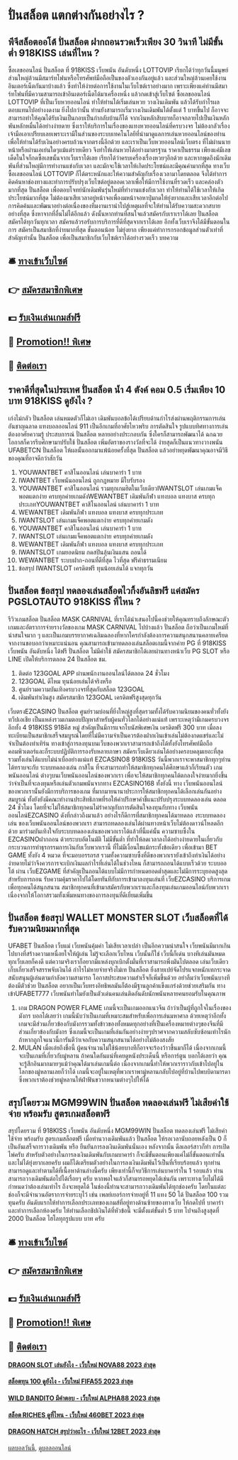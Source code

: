 # ปั่นสล็อต แตกต่างกันอย่างไร ?
## พีจีสล็อตออโต้ ปั่นสล็อต ฝากถอนรวดเร็วเพียง 30 วินาที ไม่มีขั้นต่ำ 918KISS เล่นที่ไหน ?
ซื้อเลขออนไลน์ ปั่นสล็อต ที่ 918KISS เว็บพนัน อันดับหนึ่ง LOTTOVIP เรียกได้ว่าทุกวันนี้มนุษย์ส่วนใหญ่ล้วนมีสมาร์ทโฟนหรือโทรศัพท์มือถือเป็นของตัวเองกันอยู่แล้ว และส่วนใหญ่ล้วนเคยใช้งานอินเตอร์เน็ตกันมาบ้างแล้ว ซึ่งทำให้ง่ายต่อการใช้งานในเว็บไซต์เราอย่างมาก เพราะเพียงแค่ท่านมีสมาร์ทโฟนที่มีความสามารถเข้าอินเตอร์เน็ตได้มาเครื่องหนึ่ง แล้วกดเข้าสู่เว็บไซต์ ซื้อเลขออนไลน์ LOTTOVIP ที่เป็นเว็บหวยออนไลน์ ทำให้ท่านได้เริ่มเล่นหวย วางเงินเดิมพัน แล้วได้รับกำไรผลตอบแทนไปอย่างงดงาม ยิ่งไปกว่านั้น ท่านยังสามารถเริ่มวางเงินเดิมพันได้ตั้งแต่ 1 บาทขึ้นไป ก็อาจจะสามารถทำให้คุณได้รับเงินเป็นกอบเป็นกำกลับบ้านก็ได้ จากเงินหลักสิบบาทก็อาจกลายไปเป็นเงินหลักพันหลักหมื่นได้อย่างง่ายดาย ซึ่งเราให้บริการในเรื่องของแทงหวยออนไลน์ที่ครบวงจร ไม่ต้องกลัวเรื่องเจ้ามือเอาเปรียบเลยเพราะเรามีในส่วนของระบบเทคโนโลยีที่นำมาดูแลการเล่นหวยออนไลน์ของท่าน เพื่อให้ท่านได้รับเงินอย่างครบถ้วนจากตรงนี้อีกด้วย และเราเป็นเว็บหวยออนไลน์เว็บตรง ที่ไม่ผ่านนายหน้าหรือผ่านเอเย่นใดๆแม้แต่รายเดียว จึงทำให้เล่นหวยได้อย่างมาตรฐาน ราคาเป็นธรรม เพียงแค่มีเลขเด็ดในใจก็กดซื้อเลขนั้นจากเว็บเราได้เลย เรียกได้ว่าครบเครื่องเรื่องหวยๆอีกด้วย และหากพูดถึงนักเดิมพันที่ส่วนใหญ่มีการทำงานแข่งกับเวลา และมักจะใช้เวลาให้เกิดประโยชน์และมีคุณค่ามากที่สุด ทางเว็บ ซื้อเลขออนไลน์ LOTTOVIP ก็ได้ตระหนักและให้ความสำคัญกับเรื่องเวลามาโดยตลอด จึงได้ทำการคิดค้นหาช่องทางและทำการปรับปรุงเว็บไซต์อยู่ตลอดเวลาเพื่อให้มีการใช้งานที่รวดเร็ว และคล่องตัวมากที่สุด ปั่นสล็อต เพื่อตอบโจทย์นักเดิมพันรุ่นใหม่ที่ทำงานแข่งกับเวลา ทำให้ท่านได้ใช้เวลาให้เกิดประโยชน์มากที่สุด ไม่ต้องมาเสียเวลาอยู่หน้าจอเพื่องมหน้าจอหาปุ่มกดให้ยุ่งยากและเสียเวลาอีกต่อไป การคิดค้นและพัฒนาอย่างต่อเนื่องของทีมงานเรานำไปสู่เหตุผลที่จะให้ท่านได้รับความสะดวกสบายอย่างที่สุด ซึ่งหาจากที่อื่นไม่ได้อีกแล้ว ดังนั้นหากท่านที่สนใจแล้วสมัครกับเราเราได้เลย ปั่นสล็อต สมัครได้ทุกวันทุกเวลา สมัครแล้วรอรับการบริการที่ดีที่สุดจากเราได้เลย อีกทั้งเว็บเราจึงได้มีขั้นตอนในการ สมัครเป็นสมาชิกที่ง่ายมากที่สุด ชั้นตอนน้อย ไม่ยุ่งยาก เพียงแค่ทำการกรอกข้อมูลส่วนตัวเท่าที่สำคัญเท่านั้น ปั่นสล็อต เพื่อเป็นสมาชิกกับเว็บไซต์เราได้อย่างรวดเร็ว
บทความ

## 🛎 [ทางเข้าเว็บไซต์](https://bit.ly/3SdLNi2)
## 👉 [สมัครสมาชิกพิเศษ](https://bit.ly/3SdLNi2)
## 💵 [รับเงินเล่นเกมส์ฟรี](https://bit.ly/3dyRKHj)
## 👑 [Promotion!! พิเศษ](https://bit.ly/3dyRKHj)
## 📱 [ติดต่อเรา](https://bit.ly/3dyRKHj)

## ราคาดีที่สุดในประเทศ ปั่นสล็อต น้ำ 4 ตังค์ คอม 0.5 เริ่มเพียง 10 บาท 918KISS ดูยังไง ?
เก่งไม่กลัว ปั่นสล็อต เล่นหมดตัวก็ไม่เอา เดิมพันบอลข้อได้เปรียบด้านกำไรส่งผ่านพฤติกรรมการเล่นอันชาญฉลาด แทงบอลออนไลน์ 911 เป็นอีกเกมที่อาศัยไหวพริบ การตัดสินใจ รูปแบบทิศทางการเล่นต้องอาศัยความรู้ ประสบการณ์ ปั่นสล็อต หลายอย่างประกอบกัน ซึ่งใครก็สามารถพัฒนาได้ ฉกฉวยโอกาสก็ควรรีบศึกษามาปรับใช้ ปั่นสล็อต เพิ่มอัตราของรางวัลที่จะได้ ง่ายสุดก็เป็นแนวทางวางพนัน UFABETCN ปั่นสล็อต ให้ผลนั้นออกมาแพ้น้อยครั้งที่สุด ปั่นสล็อต แล้วอย่าหยุดพัฒนาคุณอาจมีวิธีของคุณที่อาจดีกว่าสักวัน
1. YOUWANTBET คาสิโนออนไลน์ เล่นบาคาร่า 1 บาท
2. IWANTBET เว็บพนันออนไลน์ ถูกกฎหมาย มีใบรับรอง
3. YOUWANTBET คาสิโนออนไลน์ รวมทุกเกมฮิตในเว็บเดียวIWANTSLOT เล่นเกมแจ็คพอตแตกง่าย ครบทุกค่ายเกมดังWEWANTBET เดิมพันกีฬา แทงบอล แทงบาส ครบทุกประเภทYOUWANTBET คาสิโนออนไลน์ เล่นบาคาร่า 1 บาท
4. WEWANTBET เดิมพันกีฬา แทงบอล แทงบาส ครบทุกประเภท
5. IWANTSLOT เล่นเกมแจ็คพอตแตกง่าย ครบทุกค่ายเกมดัง
6. YOUWANTBET คาสิโนออนไลน์ เล่นบาคาร่า 1 บาท
7. IWANTSLOT เล่นเกมแจ็คพอตแตกง่าย ครบทุกค่ายเกมดัง
8. WEWANTBET เดิมพันกีฬา แทงบอล แทงบาส ครบทุกประเภท
9. IWANTSLOT เกมยอดนิยม กดสปินลุ้นเงินแสน ถอนได้
10. WEWANTBET ระบบฝาก-ถอนที่ดีที่สุด ไวที่สุด ฟรีค่าธรรมเนียม
11. ข้อสรุป IWANTSLOT เครดิตฟรี ทุนน้อยเล่นได้ แจกทุกวัน

## ปั่นสล็อต ข้อสรุป ทดลองเล่นสล็อตไวกิ้งอันลิชฟรี แค่สมัคร PGSLOTAUTO 918KISS ที่ไหน ?
รีวิวเกมสล็อต ปั่นสล็อต MASK CARNIVAL ที่เราได้นำเสนอไปนี้คงช่วยให้คุณทราบถึงลักษณะตัวเกมและอัตราการจ่ายรางวัลของเกม MASK CARNIVAL ไปบ้างแล้ว ปั่นสล็อต ถือว่าเป็นเกมใหม่ที่น่าสนใจมาก ๆ และเป็นเกมบรรยากาศเฉลิมฉลองที่หากใครกำลังต้องการความสนุกสนานคลายเครียดจากงานขอบอกว่าเหมาะแน่นอน คุณสามารถเข้ามาทดลองเล่นสล็อตเกมนี้จากค่าย PG ที่ 918KISS เว็บพนัน อันดับหนึ่ง ได้ฟรี ปั่นสล็อต ไม่มีค่าใช้ สมัครสมาชิกได้เลยผ่านทางหน้าเว็บ PG SLOT หรือ LINE เปิดให้บริการตลอด 24 ปั่นสล็อต ชม.
1. ติดต่อ 123GOAL APP ผ่านพนักงานออนไลน์ได้ตลอด 24 ชั่วโมง
2. 123GOAL ดีไหม ทุนน้อยเล่นได้จริงหรือ
3. ศูนย์รวมความบันเทิงครบวงจรที่สุดกับสล็อต 123GOAL
4. เดิมพันทำเงินสูง สมัครสมาชิก 123GOAL เครดิตฟรีสูงสุดทุกวัน

เว็บตรงEZCASINO ปั่นสล็อต ศูนย์รวมบ่อนที่ยิ่งใหญ่สูงที่สุดรวมทั้งได้รับความนิยมของคนทั่วทั้งยังทวีปเอเชีย เป็นแหล่งรวมเกมตอบปัญหาสำหรับผู้คนทั่วโลกได้อย่างแน่แท้ เพราะเหตุว่ามีเกมครบวงจรอีกทั้ง 4 918KISS 918คีส หมู่ สำคัญเป็นมีการแจกโบนัสพิเศษเงิน เครดิตฟรี 300 บาท เมื่อลงทะเบียนเป็นสมาชิกเสร็จสมบูรณ์โดยที่ไม่มีความจำเป็นควรต้องฝากเงินเข้าเล่นไม่ต้องกดแชร์และไม่จำเป็นต้องทำเทิร์น ทางเข้าสู่การลงทุนบนเว็บของพวกเราสามารถเข้าถึงได้ทั้งยังโทรศัพท์มือถือคอมพิวเตอร์และก็ระบบปฏิบัติการรองรับหลายภาษา สมัครเว็บเดียวเล่นได้อย่างครอบคลุมเยอะที่สุดรวมทั้งเล่นได้แบบไม่น่าเบื่ออย่างแน่แท้
EZCASINO8 918KISS วันนี้พวกเราจะพาสมาชิกทุกๆท่านได้ทราบจะกับ ระบบทดลองเล่น กาสิโน ที่จะสามารถทำให้สมาชิกทุกคนได้ศึกษาแล้วก็เรียนตัว เกมพนันออนไลน์ ต่างๆบนเว็บพนันออนไลน์ของพวกเรา เพื่อจะให้สมาชิกทุกคนได้ตกลงใจง่ายมากยิ่งขึ้น ว่าจำเป็นที่จะลงทุนหรือเล่นตัวเกมพนันจากทาง EZCASINO168 ทั้งยังนี้ ทาง เว็บพนันออนไลน์ ของพวกเรานั้นยังมีการบริการของเกม ที่มากมายนานาประการให้สมาชิกทุกคนได้เลือกเล่นกันอย่างสมบูรณ์ ทั้งยังยังมีคณะทำงานประสิทธิภาพที่รอให้คำปรึกษาคำชี้แนะปรับปรุงระบบทดลองเล่น ตลอด 24 ชั่วโมง โดยที่จะไม่ให้สมาชิกทุกคนไม่รำคาญกับการตัดสินใจลงทุนกับทาง เว็บพนันออนไลน์EZCASINO ดังที่กล่าวถึงมาแล้ว อย่างไรก็ดีการที่สมาชิกทุกคนได้มาทดลอ งระบบทดลองเล่น ของเว็บพนันออนไลน์ของพวกเรา สามารถทดลองเล่นได้ผ่านทางหน้าเว็บไม่ต้องดาวน์โหลดอีกด้วย มาร่วมบันเทิงใจกับระบบทดลองเล่นของพวกเราได้แล้วที่นี้แค่นั้น
ความซาบซึ้งใน EZCASINOฝากถอน ด้วยระบบอัตโนมัติ ไม่มีขั้นต่ำ ที่ทำให้ลดเวลาลงได้อย่างง่ายดายในเกี่ยวกับกระบวนการทำธุรกรรมการเงินกับเว็บพวกเรานี้ ที่ไม่มีเงื่อนไขแม้กระทั้งข้อเดียว เพื่อเข้ามา BET GAME ทั้งยัง 4 หมวด ที่จะมอบอรรถรส รวมทั้งความซาบซึ้งที่ดีของพวกเรายังเข้าถึงทำเงินได้อย่างง่ายดายไม่ว่าจึงควรการจะเบิกเงินผลกำไรที่เล่นได้ในช่วงไหน ก็สามารถถอนได้แบบเร็วด้วย ระบบออโต้ ผ่าน เว็บEZGAME ที่สำคัญเป็นถอนได้แบบไม่มีการกำหนดยอดต่ำสุดและไม่มีการระบุยอดสูงสุดสำหรับการถอน รับความคุ้มราคาไปได้โดยทันทีกับการเข้ามาลงทุนเล่นที่ เว็บEZCASINO บริการเกมเพื่อทุกคนได้สนุกสนาน สมาชิกทุกคนที่เข้ามาสมัครกับพวกเราและก็ลงทุนเล่นเกมออนไลน์กับพวกเรา เนื่องจากให้โอกาสรวมทั้งเพิ่มหนทางของการลงทุนที่ดีเยี่ยมเพิ่มขึ้น

## ปั่นสล็อต ข้อสรุป WALLET MONSTER SLOT เว็บสล็อตที่ได้รับความนิยมมากที่สุด
UFABET ปั่นสล็อต เว็บแม่ เว็บพนันคุ้มค่า ไม่เสียเวลาเปล่า เป็นอีกความน่าสนใจ เว็บพนันมีมากเกินไปบางที่สร้างความเหนื่อยใจให้ผู้เล่น ไม่รู้จะเลือกเว็บไหน เว็บนั้นก็ใช่ เว็บนี้ก็เด่น บางทีเล่นมันหมดทุกเว็บเลยก็คงดี แต่ความจริงเราก็อยากมีแหล่งบุกเบิกตั้งมั่นที่เราสามารถพึ่งมันไปตลอด เล่นเว็บเดียวเก็บเกี่ยวเสร็จสรรพจับเงินได้ กำไรไม่หายจ่ายจริงไม่เท ปั่นสล็อต ยิ่งสายเปย์จัดโปรแจกหนักเทกระจาด สนับสนุนผู้เล่นตามกำลังความสามารถ โอกาสประสบความสำเร็จก็เพิ่มขึ้นด้วย อย่าลืมว่าเว็บพนันบางทีต้องมีตัวช่วย ปั่นสล็อต อยากเป็นเว็บทรงอิทธิพลมันก็ต้องมีฐานลูกค้าแข็งแกร่งด้วยช่วยเสริมกัน ทางเข้าUFABET777 เว็บพนันทำไมยังเป็นตัวเด่นคนเล่นติดอันดับนักพนันหลายคนยอมรับในคุณภาพ
1. เกม DRAGON POWER FLAME เกมนี้จะเป็นเกมออกแนวจีน ถ้าว่าเป็นผู้ที่ถูกใจในเรื่องของมังกร บอกได้เลยว่า เกมนี้นับว่าเป็นเกมที่เหมาะสมสำหรับเพื่อการเล่นมหาศาล ด้วยเหตุว่าอีกทั้งเกมจะมีส่วนเกี่ยวข้องกับมังกรรวมทั้งข้าวของทั้งหมดทุกอย่างที่เป็นเครื่องหมายต่างๆของจีนที่มีส่วนเกี่ยวข้องกับมังกร ซึ่งเกมนี้จะเป็นเกมที่เล่นกันอย่างง่ายๆปราศจากความสลับซับซ้อนเท่าไรนัก ถ้าหากถูกใจแนวนี้การันตีว่าเจอกับความสนุกสนานได้อย่างไม่ต้องสงสัย
2. MULAN เมื่อเอ๋ยถึงชื่อนี้ ผู้คนจำนวนไม่ใช้น้อยบางทีก็อาจจะร้องว้าวขึ้นมาก็ได้ เนื่องจากเกมนี้จะเป็นเกมที่เกี่ยวกับมู่หลาน ถ้าคนใดกันแน่ที่เคยดูหนังประเด็นนี้ หรือการ์ตูน บอกได้เลยว่า คุณจะรู้สึกอินมากมายๆแม้ว่าคุณได้มาเล่นเกมนี้ต่อ เนื่องจากเกมนี้ทำให้พวกเราราวกับเข้าไปอยู่ในโลกของมู่หลานเลยก็ว่าได้ เกมนี้จะอยู่ในเหตุที่พวกเราพามู่หลานกลับไปอยู่ที่บ้านไปพบบิดามารดา ซึ่งพวกเราต้องช่วยมู่หลานให้ฝ่าฟันขวากหนามต่างๆไปให้ได้

## สรุปโดยรวม MGM99WIN ปั่นสล็อต ทดลองเล่นฟรี ไม่เสียค่าใช้จ่าย พร้อมรับ สูตรเกมสล็อตฟรี
สรุปโดยรวม ที่ 918KISS เว็บพนัน อันดับหนึ่ง MGM99WIN ปั่นสล็อต ทดลองเล่นฟรี ไม่เสียค่าใช้จ่าย พร้อมรับ สูตรเกมสล็อตฟรี เมื่อท่านวางเดิมพันแล้ว ปั่นสล็อต ให้รอเวลานับถอยหลังเป็น 0 ก็เป็นอันเสร็จการวางเดิมพัน หรือ ยืนยันการลงเงินเดิมพันนั่นเอง หลังจากนั้น ดีลเลอร์สาวก็ทำ การเปิดไพ่ครับ
สำหรับตัวอย่างในการลงเงินเดิมพันกับเกมบาคาร่า ก็จะมีขั้นตอนเพียงแค่ไม่กี่ขั้นตอนเท่านั้นและไม่ได้ยุ่งยากเลยครับ ผมก็ได้เตรียมตัวอย่างในการลงเงินเดิมพันไว้เป็นที่เรียบร้อยแล้ว ทุกท่านสามารถดูและทำตามได้ที่เนื้อหาด้านล่างนี้ครับ
เพียงเท่านี้ก็จบวิธีการเล่นบาคาร่าใน 1 รอบแล้ว ท่านสามารถวางเดิมพันต่อไปได้เรื่อยๆ ครับ หากพอใจแล้วก็สามารถหยุดได้เช่นกัน เพราะทางเว็บไม่ได้มีกำหนดว่าต้องเล่นเท่าไร ถึงจะหยุดได้
ในช่องนี้ท่านจะสามารถวางเดิมพันได้ทุกช่องครับ โดยในแต่ละช่องก็จะมีจำนวนอัตราการจ่ายระบุไว้ เช่น เพลย์เยอร์การจ่ายอยู่ที่ 11 แทง 50 ได้ ปั่นสล็อต 100 รวมทุนครับ
อันดับแรกให้ทำการเลือกประเภทของเกมส์ที่อยู่ทางด้านซ้ายของทางเว็บ ให้กดไปที่ บาคาร่า และทำการเลือกห้องครับ
ให้ท่านเลือกชิปเงินได้ที่หัวข้อนี้ จะมีตั้งแต่ขั้นต่ำ 5 บาท ไปจนถึงสูงสุดที่ 2000 ปั่นสล็อต ไฮโลทุกรูปแบบ บาท ครับ

## 🛎 [ทางเข้าเว็บไซต์](https://bit.ly/3SdLNi2)
## 👉 [สมัครสมาชิกพิเศษ](https://bit.ly/3SdLNi2)
## 💵 [รับเงินเล่นเกมส์ฟรี](https://bit.ly/3dyRKHj)
## 👑 [Promotion!! พิเศษ](https://bit.ly/3dyRKHj)
## 📱 [ติดต่อเรา](https://bit.ly/3dyRKHj)

#### [DRAGON SLOT เล่นยังไง - เว็บใหม่ NOVA88 2023 ล่าสุด](https://atom.io/themes/dragon%20slot%20เล่นยังไง%20-%20เว็บใหม่%20nova88%202023%20ล่าสุด)
#### [สล็อตทุน 100 ดูยังไง - เว็บใหม่ FIFA55 2023 ล่าสุด](https://atom.io/themes/สล็อตทุน%20100%20ดูยังไง%20-%20เว็บใหม่%20fifa55%202023%20ล่าสุด)
#### [WILD BANDITO มีคำตอบ - เว็บใหม่ ALPHA88 2023 ล่าสุด](https://atom.io/themes/wild%20bandito%20มีคำตอบ%20-%20เว็บใหม่%20alpha88%202023%20ล่าสุด)
#### [สล็อต RICHES ดูที่ไหน - เว็บใหม่ 460BET 2023 ล่าสุด](https://atom.io/themes/สล็อต%20riches%20ดูที่ไหน%20-%20เว็บใหม่%20460bet%202023%20ล่าสุด)
#### [DRAGON HATCH สรุปว่าอะไร - เว็บใหม่ 12BET 2023 ล่าสุด](https://atom.io/themes/dragon%20hatch%20สรุปว่าอะไร%20-%20เว็บใหม่%2012bet%202023%20ล่าสุด)

[ผลบอลวันนี้](https://siamsport.tv "ผลบอลวันนี้"), [ดูบอลออนไลน์](https://siamsport.tv/ดูบอลสด "ดูบอลออนไลน์")
